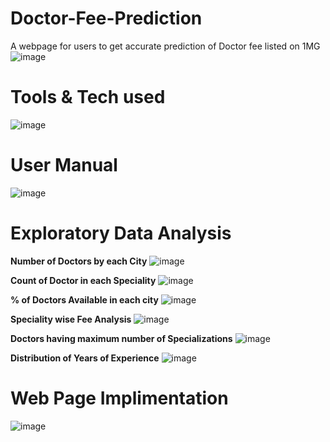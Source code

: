 # Doctor-Fee-Prediction
A webpage for users to get accurate prediction of Doctor fee listed  on 1MG 
![image](https://github.com/DebabrataMohanty07/1MG-Doctor-Fee-Prediction/assets/132880512/63e88c5f-c842-4e33-8e5f-a9dcffcb5f7c)
# Tools & Tech used
![image](https://github.com/DebabrataMohanty07/1MG-Doctor-Fee-Prediction/assets/132880512/c5e008d7-d086-4f3d-a247-aa0198808ed3)
# User Manual
![image](https://github.com/DebabrataMohanty07/1MG-Doctor-Fee-Prediction/assets/132880512/dad60d46-8f22-45ca-9fe4-5c17b6d63618)
# Exploratory Data Analysis
**Number of Doctors by each City**
![image](https://github.com/DebabrataMohanty07/Doctor-Fee-Prediction/assets/132880512/3e2ef755-24d8-4fcc-922c-93764730394c)

**Count of Doctor in each Speciality**
![image](https://github.com/DebabrataMohanty07/Doctor-Fee-Prediction/assets/132880512/9f122f3a-b645-4045-9979-aa6edc35c1bd)

**% of Doctors Available in each city**
![image](https://github.com/DebabrataMohanty07/Doctor-Fee-Prediction/assets/132880512/6c2e66c0-7d15-4d06-8c7c-0c1cba78b447)

**Speciality wise Fee Analysis**
![image](https://github.com/DebabrataMohanty07/Doctor-Fee-Prediction/assets/132880512/2d9c05fa-5b0b-4835-b6e6-0b58859c488a)

**Doctors having maximum number of Specializations**
![image](https://github.com/DebabrataMohanty07/Doctor-Fee-Prediction/assets/132880512/8eb85e99-0ebb-4a99-a9b1-2b82e25aca27)

**Distribution of Years of Experience**
![image](https://github.com/DebabrataMohanty07/Doctor-Fee-Prediction/assets/132880512/d5704d1c-b7cc-41bd-8cd6-0d3fa10d5c9b)

# Web Page Implimentation
![image](https://github.com/DebabrataMohanty07/1MG-Doctor-Fee-Prediction/assets/132880512/25e9dbc0-7c03-40c1-94bb-ebd87be99309)
